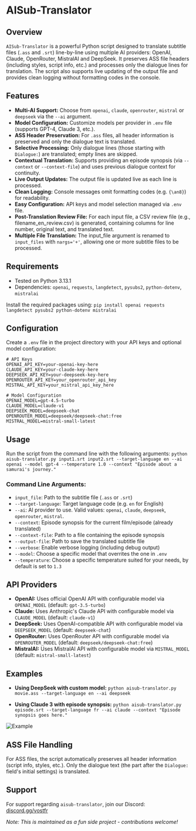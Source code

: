 # AISub-Translator

## Overview
`AISub-Translator` is a powerful Python script designed to translate subtitle files (`.ass` and `.srt`) line-by-line using multiple AI providers: OpenAI, Claude, OpenRouter, MistralAI and DeepSeek. It preserves ASS file headers (including styles, script info, etc.) and processes only the dialogue lines for translation. The script also supports live updating of the output file and provides clean logging without formatting codes in the console.

## Features
- **Multi-AI Support:** Choose from `openai`, `claude`, `openrouter`, `mistral` or `deepseek` via the `--ai` argument.
- **Model Configuration:** Customize models per provider in `.env` file (supports GPT-4, Claude 3, etc.).
- **ASS Header Preservation:** For `.ass` files, all header information is preserved and only the dialogue text is translated.
- **Selective Processing:** Only dialogue lines (those starting with `Dialogue:`) are translated; empty lines are skipped.
- **Contextual Translation:** Supports providing an episode synopsis (via `--context` or `--context-file`) and uses previous dialogue context for continuity.
- **Live Output Updates:** The output file is updated live as each line is processed.
- **Clean Logging:** Console messages omit formatting codes (e.g. `{\an8}`) for readability.
- **Easy Configuration:** API keys and model selection managed via `.env` file.
- **Post-Translation Review File:** For each input file, a CSV review file (e.g., filename_en_review.csv) is generated, containing columns for line number, original text, and translated text.
- **Multiple File Translation:** The input_file argument is renamed to `input_files` with `nargs='+'`, allowing one or more subtitle files to be processed.

## Requirements
- Tested on Python 3.13.1
- Dependencies: `openai`, `requests`, `langdetect`, `pysubs2`, `python-dotenv`, `mistralai`

Install the required packages using:
```pip install openai requests langdetect pysubs2 python-dotenv mistralai```

## Configuration
Create a `.env` file in the project directory with your API keys and optional model configuration:
```
# API Keys
OPENAI_API_KEY=your-openai-key-here
CLAUDE_API_KEY=your-claude-key-here
DEEPSEEK_API_KEY=your-deepseek-key-here
OPENROUTER_API_KEY=your_openrouter_api_key
MISTRAL_API_KEY=your_mistral_api_key_here

# Model Configuration
OPENAI_MODEL=gpt-4.5-turbo
CLAUDE_MODEL=claude-v1
DEEPSEEK_MODEL=deepseek-chat
OPENROUTER_MODEL=deepseek/deepseek-chat:free
MISTRAL_MODEL=mistral-small-latest
```


## Usage
Run the script from the command line with the following arguments:
```python aisub-translator.py input1.srt input2.srt --target-language en --ai openai --model gpt-4 --temperature 1.0 --context "Episode about a samurai's journey."```

### Command Line Arguments:
- `input_file`: Path to the subtitle file (`.ass` or `.srt`)
- `--target-language`: Target language code (e.g. `en` for English)
- `--ai`: AI provider to use. Valid values: `openai`, `claude`, `deepseek`, `openrouter`, `mistral`.
- `--context`: Episode synopsis for the current film/episode (already translated)
- `--context-file`: Path to a file containing the episode synopsis
- `--output-file`: Path to save the translated subtitle file
- `--verbose`: Enable verbose logging (including debug output)
- `--model`: Choose a specific model that overrites the one in `.env`
- `--temperature`: Choose a specific temperature suited for your needs, by default is set to `1.3`
  

## API Providers
- **OpenAI:** Uses official OpenAI API with configurable model via `OPENAI_MODEL` (default: `gpt-3.5-turbo`)
- **Claude:** Uses Anthropic's Claude API with configurable model via `CLAUDE_MODEL` (default: `claude-v1`)
- **DeepSeek:** Uses OpenAI-compatible API with configurable model via `DEEPSEEK_MODEL` (default: `deepseek-chat`)
- **OpenRouter:** Uses OpenRouter API with configurable model via `OPENROUTER_MODEL` (default: `deepseek/deepseek-chat:free`)
- **MistralAI:** Uses MistralAI API with configurable model via `MISTRAL_MODEL` (default: `mistral-small-latest`)

## Examples
- **Using DeepSeek with custom model:**
```python aisub-translator.py movie.ass --target-language en --ai deepseek```

- **Using Claude 3 with episode synopsis:**
```python aisub-translator.py episode.srt --target-language fr --ai claude --context "Episode synopsis goes here."```

![Example](https://i.ibb.co/WvVdtKkX/image.png)

## ASS File Handling
For ASS files, the script automatically preserves all header information (script info, styles, etc.). Only the dialogue text (the part after the `Dialogue:` field's initial settings) is translated.

## Support
For support regarding `aisub-translator`, join our Discord:  
[discord.gg/vostfr](https://discord.gg/vostfr)

*Note: This is maintained as a fun side project - contributions welcome!*
